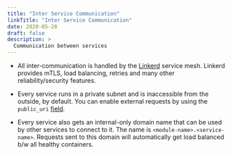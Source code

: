 ```yaml
---
title: "Inter Service Communication"
linkTitle: "Inter Service Communication"
date: 2020-05-28
draft: false
description: >
  Communication between services
---
```


- All inter-communication is handled by the [Linkerd](https://linkerd.io/) service mesh. Linkerd provides mTLS, load balancing, retries and many other reliability/security features.

- Every service runs in a private subnet and is inaccessible from the outside, by default. You can enable external requests by using the `public_uri` [field](/modules-reference/service-modules/aws/#k8s-service).

- Every service also gets an internal-only domain name that can be used by other
services to connect to it. The name is `<module-name>.<service-name>`. Requests
sent to this domain will automatically get load balanced b/w all healthy
containers.
